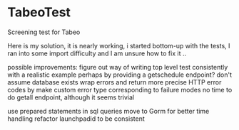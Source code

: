 # TabeoTest
Screening test for Tabeo


Here is my solution, it is nearly working, i started bottom-up with the tests, I ran into some import difficulty
and I am unsure how to fix it ..


possible improvements:
figure out way of writing top level test consistently with a realistic example
perhaps by providing a getschedule endpoint?
don't assume database exists
wrap errors and return more precise HTTP error codes  by make custom error type corresponding to failure modes
no time to do getall endpoint, although it seems trivial

use prepared statements in sql queries
move to Gorm for better time handling
refactor launchpadid to be consistent